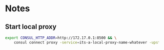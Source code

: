 # Notes
## Start local proxy
```bash
export CONSUL_HTTP_ADDR=http://172.17.0.1:8500 && \
    consul connect proxy -service=its-a-local-proxy-name-whatever -upstream=zookeeper:2181 -log-level=TRACE
```